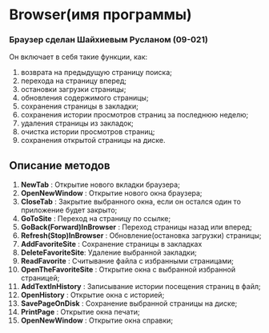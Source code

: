# Browser(имя программы)

### Браузер сделан Шайхиевым Русланом (09-021)
 
 
Он включает в себя такие функции, как:
1. возврата на предыдущую страницу поиска;
2. перехода на страницу вперед;
3. остановки загрузки страницы;
4. обновления содержимого страницы;
5. сохранения страницы в закладки;
6. сохранения истории просмотров страниц за последнюю неделю;
7. удаления страницы из закладок;
8. очистка истории просмотров страниц;
9. сохранения открытой страницы на диске.

## Описание методов
1. **NewTab** : Открытие нового вкладки браузера;
2. **OpenNewWindow** : Открытие нового окна браузера;
2. **CloseTab** : Закрытие выбранного окна, если он остался один то приложение будет закрыто;
3. **GoToSite** : Переход на страницу по ссылке;
4. **GoBack(Forward)InBrowser** : Переход страницы назад или вперед;
5. **Refresh(Stop)InBrowser** : Обновление(остановка загрузки) страницы;
6. **AddFavoriteSite** : Сохранение страницы в закладках
7. **DeleteFavoriteSite**: Удаление выбранной закладки;
7. **ReadFavorite** : Считывание файла с избранными страницами;
8. **OpenTheFavoriteSite** : Открытие окна с выбранной избранной страницей;
9. **AddTextInHistory** : Записывание истории посещения страниц в файл;
10. **OpenHistory** : Открытие окна с историей;
11. **SavePageOnDisk** : Сохранение выбранной страницы на диске;
12. **PrintPage** : Открытие окна печати;
13. **OpenNewWindow** : Открытие окна справки;

